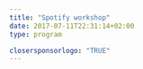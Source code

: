 ```yaml
---
title: "Spotify workshop"
date: 2017-07-11T22:31:14+02:00
type: program

closersponsorlogo: "TRUE"
---
```


